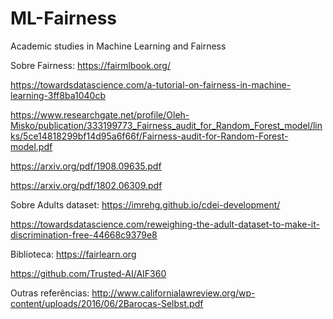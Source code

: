 # ML-Fairness
Academic studies in Machine Learning and Fairness

Sobre Fairness:
https://fairmlbook.org/

https://towardsdatascience.com/a-tutorial-on-fairness-in-machine-learning-3ff8ba1040cb

https://www.researchgate.net/profile/Oleh-Misko/publication/333199773_Fairness_audit_for_Random_Forest_model/links/5ce14818299bf14d95a6f66f/Fairness-audit-for-Random-Forest-model.pdf

https://arxiv.org/pdf/1908.09635.pdf

https://arxiv.org/pdf/1802.06309.pdf

Sobre Adults dataset:
https://imrehg.github.io/cdei-development/

https://towardsdatascience.com/reweighing-the-adult-dataset-to-make-it-discrimination-free-44668c9379e8

Biblioteca:
https://fairlearn.org

https://github.com/Trusted-AI/AIF360

Outras referências:
http://www.californialawreview.org/wp-content/uploads/2016/06/2Barocas-Selbst.pdf
